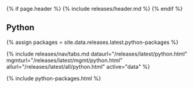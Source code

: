 {% if page.header %}
{% include releases/header.md %}
{% endif %}

## Python

{% assign packages = site.data.releases.latest.python-packages %}

{% include releases/nav/tabs.md dataurl="/releases/latest/python.html" mgmturl="/releases/latest/mgmt/python.html" allurl="/releases/latest/all/python.html" active="data" %}

{% include python-packages.html %}
